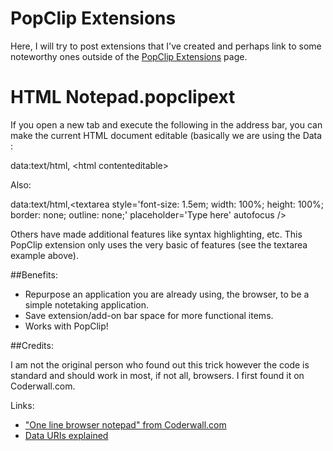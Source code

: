 # PopClip Extensions

Here, I will try to post extensions that I've created and perhaps link to some noteworthy ones outside of the [PopClip Extensions](http://pilotmoon.com/popclip/extensions/) page.


# HTML Notepad.popclipext

If you open a new tab and execute the following in the address bar, you can make the current HTML document editable (basically we are using the Data :

data:text/html, &lt;html contenteditable&gt;

Also:

data:text/html,&lt;textarea style='font-size: 1.5em; width: 100%; height: 100%; border: none; outline: none;' placeholder='Type here' autofocus /&gt;

Others have made additional features like syntax highlighting, etc. This PopClip extension only uses the very basic of features (see the textarea example above).

##Benefits:

* Repurpose an application you are already using, the browser, to be a simple notetaking application.
* Save extension/add-on bar space for more functional items.
* Works with PopClip!

##Credits:

I am not the original person who found out this trick however the code is standard and should work in most, if not all, browsers. I first found it on Coderwall.com.

Links:

* ["One line browser notepad" from Coderwall.com](https://coderwall.com/p/lhsrcq/one-line-browser-notepad)
* [Data URIs explained](https://www.nczonline.net/blog/2009/10/27/data-uris-explained/)